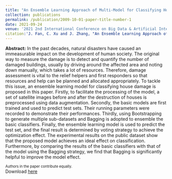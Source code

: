 ```yaml
---
title: "An Ensemble Learning Approach of Multi-Model for Classifying House Damage"
collection: publications
permalink: /publication/2009-10-01-paper-title-number-1
date: 2021-09-24
venue: '2021 2nd International Conference on Big Data & Artificial Intelligence & Software Engineering'
citation:'J. Fan, C. Xu and J. Zhang, "An Ensemble Learning Approach of Multi-Model for Classifying House Damage," 2021 2nd International Conference on Big Data & Artificial Intelligence & Software Engineering (ICBASE), Zhuhai, China, 2021, pp. 145-152, doi: 10.1109/ICBASE53849.2021.00035.'
---
```

**Abstract:** In the past decades, natural disasters have caused an immeasurable impact on the development of human society. The original way to measure the damage is to detect and quantify the number of damaged buildings, usually by driving around the affected area and noting down manually, which takes a lot of resources. Therefore, damage assessment is vital to the relief helpers and first responders so that resources and help can be planned and allocated appropriately. To tackle this issue, an ensemble learning model for classifying house damage is proposed in this paper. Firstly, to facilitate the processing of the model, a set of satellite images before and after the destruction of houses is preprocessed using data augmentation. Secondly, the basic models are first trained and used to predict test sets. Their running parameters were recorded to demonstrate their performances. Thirdly, using Bootstrapping to generate multiple sub-datasets and Bagging is adopted to ensemble the basic classifiers. Finally, the ensemble learning model is used to predict the test set, and the final result is determined by voting strategy to achieve the optimization effect. The experimental results on the public dataset show that the proposed model achieves an ideal effect on classification. Furthermore, by comparing the results of the basic classifiers with that of the model using the Bagging strategy, we find that Bagging is significantly helpful to improve the model effect.  
<div style="position: relative;">
  <span style="font-size: 80%;">Authors in the paper contribute equally.</span>
</div>
Download <a href="https://ieeexplore.ieee.org/abstract/document/9696124">here</a>
